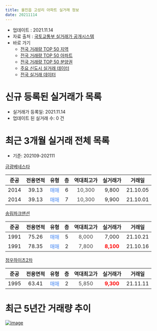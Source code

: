 ```yaml
---
title: 울진읍 고성리 아파트 실거래 정보
date: 20211114
---
```


* 업데이트 : 2021.11.14
* 자료 출처 : [국토교통부 실거래가 공개시스템](http://rt.molit.go.kr)
* 바로 가기
    * [전국 거래량 TOP 50 지역](https://apt-info.github.io/apt-trade-info/tr)
    * [전국 거래량 TOP 50 아파트](https://apt-info.github.io/apt-trade-info/ta)
    * [전국 거래량 TOP 50 분양권](https://apt-info.github.io/apt-trade-info/tb)
    * [주요 신도시 실거래 데이터](https://apt-info.github.io/apt-trade-info/newtown)
    * [전국 실거래 데이터](https://apt-info.github.io/apt-trade-info/all)



<script async src="https://pagead2.googlesyndication.com/pagead/js/adsbygoogle.js"></script>
<!-- 기본광고 -->
<ins class="adsbygoogle"
     style="display:block"
     data-ad-client="ca-pub-1142216861245946"
     data-ad-slot="4805727019"
     data-ad-format="auto"
     data-full-width-responsive="true"></ins>
<script>
     (adsbygoogle = window.adsbygoogle || []).push({});
</script>


# 신규 등록된 실거래가 목록

* 실거래가 등록일: 2021.11.14
* 업데이트 된 실거래 수: 0 건




<script async src="https://pagead2.googlesyndication.com/pagead/js/adsbygoogle.js"></script>
<!-- 기본광고 -->
<ins class="adsbygoogle"
     style="display:block"
     data-ad-client="ca-pub-1142216861245946"
     data-ad-slot="4805727019"
     data-ad-format="auto"
     data-full-width-responsive="true"></ins>
<script>
     (adsbygoogle = window.adsbygoogle || []).push({});
</script>


# 최근 3개월 실거래 전체 목록
* 기준: 202109-202111


[금광베네스타](https://search.naver.com/search.naver?query=%EA%B8%88%EA%B4%91%EB%B2%A0%EB%84%A4%EC%8A%A4%ED%83%80)

|준공|전용면적|유형|층|역대최고가|실거래가|거래일|
|:---:|:---:|:---:|:---:|:---:|:---:|:---:|
|2014|39.13|<span style="color:#4285F3">매매</span>|6|<span style="color:#444444">10,300</span>|9,800|21.10.05|
|2014|39.13|<span style="color:#4285F3">매매</span>|7|<span style="color:#444444">10,300</span>|9,900|21.10.01|

[송림파크맨션](https://search.naver.com/search.naver?query=%EC%86%A1%EB%A6%BC%ED%8C%8C%ED%81%AC%EB%A7%A8%EC%85%98)

|준공|전용면적|유형|층|역대최고가|실거래가|거래일|
|:---:|:---:|:---:|:---:|:---:|:---:|:---:|
|1991|75.26|<span style="color:#4285F3">매매</span>|5|<span style="color:#444444">8,000</span>|7,000|21.10.21|
|1991|78.35|<span style="color:#4285F3">매매</span>|2|<span style="color:#444444">7,800</span>|<b><span style="color:#FF0000">8,100</span></b>|21.10.16|

[정우하이츠2차](https://search.naver.com/search.naver?query=%EC%A0%95%EC%9A%B0%ED%95%98%EC%9D%B4%EC%B8%A02%EC%B0%A8)

|준공|전용면적|유형|층|역대최고가|실거래가|거래일|
|:---:|:---:|:---:|:---:|:---:|:---:|:---:|
|1995|63.41|<span style="color:#4285F3">매매</span>|2|<span style="color:#444444">5,850</span>|<b><span style="color:#FF0000">9,300</span></b>|21.11.11|



<script async src="https://pagead2.googlesyndication.com/pagead/js/adsbygoogle.js"></script>
<!-- 기본광고 -->
<ins class="adsbygoogle"
     style="display:block"
     data-ad-client="ca-pub-1142216861245946"
     data-ad-slot="4805727019"
     data-ad-format="auto"
     data-full-width-responsive="true"></ins>
<script>
     (adsbygoogle = window.adsbygoogle || []).push({});
</script>


# 최근 5년간 거래량 추이


<div style="width:100%;">
    <canvas id="deal_progress" height="200"></canvas>
</div>

<script>
new Chart(document.getElementById("deal_progress"), {
    type: 'line',
    data: {
        labels: ['16.01','16.02','16.03','16.04','16.05','16.06','16.07','16.08','16.09','16.10','16.11','16.12','17.01','17.02','17.05','17.06','17.07','17.08','17.10','17.12','18.01','18.02','18.03','18.05','18.06','18.09','18.11','18.12','19.01','19.02','19.03','19.08','19.10','19.11','19.12','20.01','20.02','20.03','20.06','20.08','20.09','20.10','20.11','20.12','21.01','21.02','21.03','21.04','21.05','21.10','21.11'],
        datasets: [{
            label: '매매/분양권',
            data: [1,3,5,1,2,1,2,4,2,4,3,2,2,1,2,1,0,1,1,2,2,1,2,1,1,0,3,1,3,2,1,1,1,1,3,4,0,1,2,1,3,1,1,1,2,3,1,1,2,4,1],
            borderColor: "rgba(66, 133, 243, 1)",
            backgroundColor: "rgba(66, 133, 243, 0.05)",
            borderWidth: 1,
            pointRadius: 0,
            fill: false,
            lineTension: 0
        },{
            label: '전/월세',
            data: [2,2,0,1,0,0,1,0,0,0,0,0,0,0,1,0,1,0,0,1,0,1,0,0,0,1,0,0,0,1,0,0,0,0,0,1,1,0,1,0,1,0,0,0,0,0,0,0,0,0,0],
            borderColor: "rgba(255, 90, 0, 1)",
            backgroundColor: "rgba(255, 90, 0, 0.05)",
            borderWidth: 1,
            pointRadius: 0,
            fill: false,
            lineTension: 0
        },{
            label: '합계',
            data: [3,5,5,2,2,1,3,4,2,4,3,2,2,1,3,1,1,1,1,3,2,2,2,1,1,1,3,1,3,3,1,1,1,1,3,5,1,1,3,1,4,1,1,1,2,3,1,1,2,4,1],
            borderColor: "rgba(0, 0, 0, 1)",
            backgroundColor: "rgba(0, 0, 0, 0.03)",
            borderWidth: 0.1,
            pointRadius: 0,
            fill: true,
            lineTension: 0
        }
        ]
    },
    options: {
        responsive: true,
        title: {
            display: false
        },
        tooltips: {
            mode: 'index',
            intersect: false
        },
        hover: {
            mode: 'nearest',
            intersect: true
        },
        scales: {
            xAxes: [{
                display: true,
                scaleLabel: {
                    display: true,
                    labelString: '년/월'
                }
            }],
            yAxes: [{
                display: true,
                ticks: {
                    suggestedMin: 0,
                },
                scaleLabel: {
                    display: true,
                    labelString: '실거래 수'
                }
            }]
        }
    }
});

</script>


[![image](https://apt-info.github.io/images/2020-01-03-apt-trade-info/1024x500.png)](https://play.google.com/store/apps/details?id=com.aptinfo.apttradeinfo)

